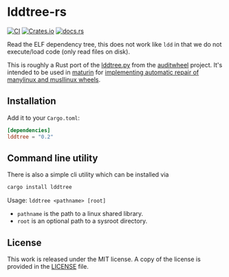 # lddtree-rs

[![CI](https://github.com/messense/lddtree-rs/workflows/CI/badge.svg)](https://github.com/messense/lddtree-rs/actions?query=workflow%3ACI)
[![Crates.io](https://img.shields.io/crates/v/lddtree.svg)](https://crates.io/crates/lddtree)
[![docs.rs](https://docs.rs/lddtree/badge.svg)](https://docs.rs/lddtree/)

Read the ELF dependency tree, this does not work like `ldd` in that we do not execute/load code (only read
files on disk).

This is roughly a Rust port of the [lddtree.py](https://github.com/pypa/auditwheel/blob/main/src/auditwheel/lddtree.py)
from the [auditwheel](https://github.com/pypa/auditwheel) project.
It's intended to be used in [maturin](https://github.com/PyO3/maturin) for
[implementing automatic repair of manylinux and musllinux wheels](https://github.com/PyO3/maturin/pull/742).

## Installation

Add it to your ``Cargo.toml``:

```toml
[dependencies]
lddtree = "0.2"
```

## Command line utility

There is also a simple cli utility which can be installed via

```bash
cargo install lddtree
```

Usage: `lddtree <pathname> [root]`

* `pathname` is the path to a linux shared library.
* `root` is an optional path to a sysroot directory.

## License

This work is released under the MIT license. A copy of the license is provided
in the [LICENSE](./LICENSE) file.
